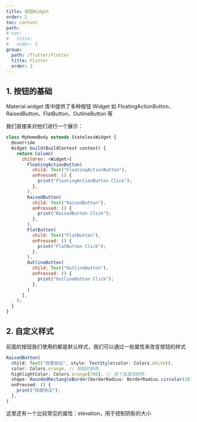 ```yaml
---
title: 按钮Widget
order: 2
toc: content
path:
# nav:
#   title:
#   order: 1
group:
  path: /flutter/Flutter
  title: Flutter
  order: 3
---
```


## 1. 按钮的基础

Material widget 库中提供了多种按钮 Widget 如 FloatingActionButton、RaisedButton、FlatButton、OutlineButton 等

我们直接来对他们进行一个展示：

```js
class MyHomeBody extends StatelessWidget {
  @override
  Widget build(BuildContext context) {
    return Column(
      children: <Widget>[
        FloatingActionButton(
          child: Text("FloatingActionButton"),
          onPressed: () {
            print("FloatingActionButton Click");
          },
        ),
        RaisedButton(
          child: Text("RaisedButton"),
          onPressed: () {
            print("RaisedButton Click");
          },
        ),
        FlatButton(
          child: Text("FlatButton"),
          onPressed: () {
            print("FlatButton Click");
          },
        ),
        OutlineButton(
          child: Text("OutlineButton"),
          onPressed: () {
            print("OutlineButton Click");
          },
        )
      ],
    );
  }
}
```

## 2. 自定义样式

前面的按钮我们使用的都是默认样式，我们可以通过一些属性来改变按钮的样式

```js
RaisedButton(
  child: Text("同意协议", style: TextStyle(color: Colors.white)),
  color: Colors.orange, // 按钮的颜色
  highlightColor: Colors.orange[700], // 按下去高亮颜色
  shape: RoundedRectangleBorder(borderRadius: BorderRadius.circular(20)), // 圆角的实现
  onPressed: () {
    print("同意协议");
  },
)
```

这里还有一个比较常见的属性：elevation，用于控制阴影的大小
